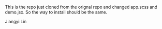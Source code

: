 This is the repo just cloned from the orignal repo and changed app.scss and demo.jsx.
So the way to install should be the same.

Jiangyi Lin
